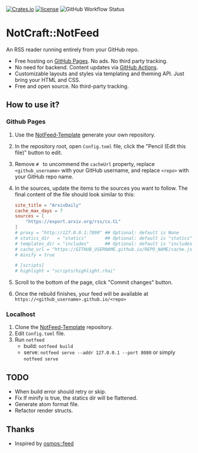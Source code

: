 [![Crates.io](https://img.shields.io/crates/v/notfeet.svg)](https://crates.io/crates/notfeed)
[![license](https://img.shields.io/github/license/notcraft/notfeed.svg?maxAge=86400)](LICENSE)
![GitHub Workflow Status](https://img.shields.io/github/workflow/status/notcraft/notfeed/CICD)

# NotCraft::NotFeed

An RSS reader running entirely from your GitHub repo.

- Free hosting on [GitHub Pages](https://pages.github.com/). No ads. No third party tracking.
- No need for backend. Content updates via [GitHub Actions](https://github.com/features/actions).
- Customizable layouts and styles via templating and theming API. Just bring your HTML and CSS.
- Free and open source. No third-party tracking.

## How to use it?

### Github Pages

1. Use the [NotFeed-Template](https://github.com/NotCraft/NotFeed-Template) generate your own repository.
2. In the repository root, open `Config.toml` file, click the "Pencil (Edit this file)" button to edit.
3. Remove `# ` to uncommend the `cacheUrl` property, replace `<github_username>` with your GitHub username, and
   replace `<repo>` with your GitHub repo name.
4. In the sources, update the items to the sources you want to follow. The final content of the file should look similar
   to this:

   ```toml
   site_title = "ArxivDaily"
   cache_max_days = 7
   sources = [
       "https://export.arxiv.org/rss/cs.CL"
   ]
   # proxy = "http://127.0.0.1:7890" ## Optional: default is None
   # statics_dir   = "statics"       ## Optional: default is "statics"
   # templates_dir = "includes"      ## Optional: default is "includes"
   # cache_url = "https://GITHUB_USERNAME.github.io/REPO_NAME/cache.json"
   # minify = true
   
   # [scripts]
   # highlight = "scripts/highlight.rhai"
   ```

5. Scroll to the bottom of the page, click "Commit changes" button.
6. Once the rebuild finishes, your feed will be available at `https://<github_username>.github.io/<repo>`

### Localhost

1. Clone the [NotFeed-Template](https://github.com/NotCraft/NotFeed-Template) repository.
2. Edit `Config.toml` file.
3. Run `notfeed`
    + build: `notfeed build`
    + serve: `notfeed serve --addr 127.0.0.1 --port 8080` or simply `notfeed serve`

## TODO

+ When build error should retry or skip.
+ Fix If minify is true, the statics dir will be flattened.
+ Generate atom format file.
+ Refactor render structs.

## Thanks

+ Inspired by [osmos::feed](https://github.com/osmoscraft/osmosfeed)